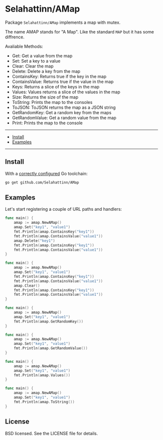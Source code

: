 # Selahattinn/AMap

Package `Selahattinn/AMap` implements a map with mutex.

The name AMAP stands for "A Map". Like the standard `MAP` but it has some diffrence.

Avaliable Methods:
* Get: Get a value from the map
* Set: Set a key to a value
* Clear: Clear the map
* Delete: Delete a key from the map
* ContainsKey: Returns true if the key in the map
* ContainsValue: Returns true if the value in the map
* Keys: Returns a slice of the keys in the map
* Values: Values returns a slice of the values in the map
* Size: Returns the size of the map
* ToString: Prints the map to the consoles
* ToJSON: ToJSON returns the map as a JSON string
* GetRandomKey: Get a random key from the maps
* GetRandomValue: Get a random value from the map
* Print: Prints the map to the console
---


* [Install](#install)
* [Examples](#examples)

---

## Install

With a [correctly configured](https://golang.org/doc/install#testing) Go toolchain:

```sh
go get github.com/Selahattinn/AMap
```

## Examples

Let's start registering a couple of URL paths and handlers:

```go
func main() {
	amap := amap.NewAMap()
	amap.Set("key1", "value1")
	fmt.Println(amap.ContainsKey("key1"))
	fmt.Println(amap.ContainsValue("value1"))
	amap.Delete("key1")
	fmt.Println(amap.ContainsKey("key1"))
	fmt.Println(amap.ContainsValue("value1"))
}
```
```go
func main() {
	amap := amap.NewAMap()
	amap.Set("key1", "value1")
	fmt.Println(amap.ContainsKey("key1"))
    fmt.Println(amap.ContainsValue("value1"))
    amap.Clear()
	fmt.Println(amap.ContainsKey("key1"))
	fmt.Println(amap.ContainsValue("value1"))
}
```

```go
func main() {
	amap := amap.NewAMap()
	amap.Set("key1", "value1")
	fmt.Println(amap.GetRandomKey())
}
```

```go
func main() {
	amap := amap.NewAMap()
	amap.Set("key1", "value1")
	fmt.Println(amap.GetRandomValue())
}
```

```go
func main() {
	amap := amap.NewAMap()
	amap.Set("key1", "value1")
	fmt.Println(amap.Values())
}
```

```go
func main() {
	amap := amap.NewAMap()
	amap.Set("key1", "value1")
	fmt.Println(amap.ToString())
}
```
## License

BSD licensed. See the LICENSE file for details.